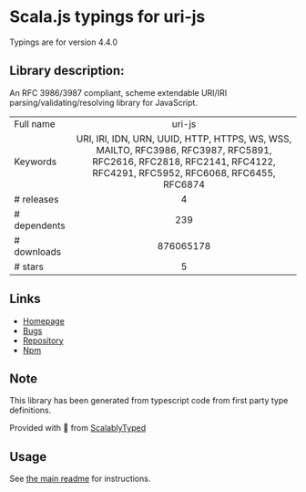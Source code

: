 
# Scala.js typings for uri-js

Typings are for version 4.4.0

## Library description:
An RFC 3986/3987 compliant, scheme extendable URI/IRI parsing/validating/resolving library for JavaScript.

|                    |                 |
| ------------------ | :-------------: |
| Full name          | uri-js |
| Keywords           | URI, IRI, IDN, URN, UUID, HTTP, HTTPS, WS, WSS, MAILTO, RFC3986, RFC3987, RFC5891, RFC2616, RFC2818, RFC2141, RFC4122, RFC4291, RFC5952, RFC6068, RFC6455, RFC6874 |
| # releases         | 4 |
| # dependents       | 239 |
| # downloads        | 876065178 |
| # stars            | 5 |

## Links
- [Homepage](https://github.com/garycourt/uri-js)
- [Bugs](https://github.com/garycourt/uri-js/issues)
- [Repository](https://github.com/garycourt/uri-js)
- [Npm](https://www.npmjs.com/package/uri-js)
    


## Note
This library has been generated from typescript code from first party type definitions.

Provided with :purple_heart: from [ScalablyTyped](https://github.com/oyvindberg/ScalablyTyped)

## Usage
See [the main readme](../../readme.md) for instructions.


